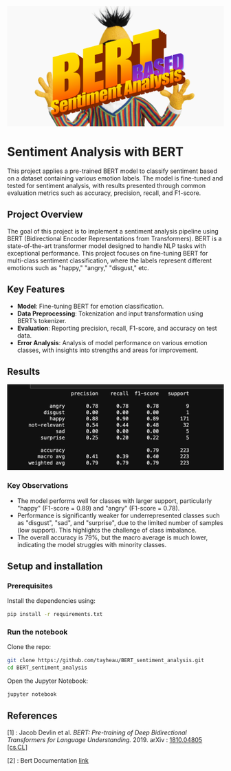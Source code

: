 ![bert](bertGIT.png)
# Sentiment Analysis with BERT
This project applies a pre-trained BERT model to classify sentiment based on a dataset containing various emotion labels. The model is fine-tuned and tested for sentiment analysis, with results presented through common evaluation metrics such as accuracy, precision, recall, and F1-score.

## Project Overview
The goal of this project is to implement a sentiment analysis pipeline using BERT (Bidirectional Encoder Representations from Transformers). BERT is a state-of-the-art transformer model designed to handle NLP tasks with exceptional performance. This project focuses on fine-tuning BERT for multi-class sentiment classification, where the labels represent different emotions such as "happy," "angry," "disgust," etc.

## Key Features
  - __Model__: Fine-tuning BERT for emotion classification.
  - __Data Preprocessing__: Tokenization and input transformation using BERT’s tokenizer.
  - __Evaluation__: Reporting precision, recall, F1-score, and accuracy on test data.
  - __Error Analysis__: Analysis of model performance on various emotion classes, with insights into strengths and areas for improvement.

## Results
![results](results.png)
### Key Observations
  - The model performs well for classes with larger support, particularly "happy" (F1-score = 0.89) and "angry" (F1-score = 0.78).
  - Performance is significantly weaker for underrepresented classes such as "disgust", "sad", and "surprise", due to the limited number of samples (low support). This highlights the challenge of class imbalance.
  - The overall accuracy is 79%, but the macro average is much lower, indicating the model struggles with minority classes.

## Setup and installation
### Prerequisites
Install the dependencies using:
```bash
pip install -r requirements.txt
```
### Run the notebook
Clone the repo:
```bash
git clone https://github.com/tayheau/BERT_sentiment_analysis.git
cd BERT_sentiment_analysis
```
Open the Jupyter Notebook:
```bash
jupyter notebook
```

## References
[1] : Jacob Devlin et al. *BERT: Pre-training of Deep Bidirectional Transformers for Language Understanding.* 2019. arXiv : [1810.04805 [cs.CL]](https://arxiv.org/abs/1810.04805)

[2] : Bert Documentation [link](https://huggingface.co/docs/transformers/model_doc/bert)
